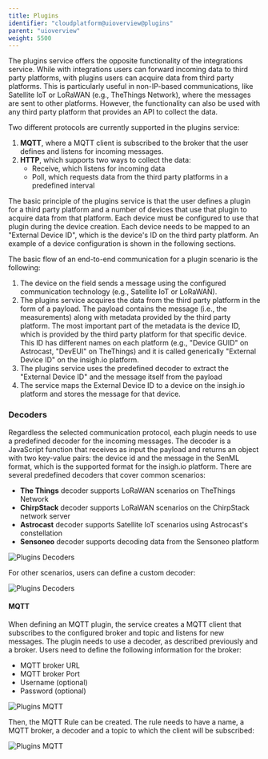 ```yaml
---
title: Plugins
identifier: "cloudplatform@uioverview@plugins"
parent: "uioverview"
weight: 5500
---
```


The plugins service offers the opposite functionality of the integrations service. While with integrations users can forward incoming data to third party platforms, with plugins users can acquire data from third party platforms. This is particularly useful in non-IP-based communications, like Satellite IoT or LoRaWAN (e.g., TheThings Network), where the messages are sent to other platforms. However, the functionality can also be used with any third party platform that provides an API to collect the data.

Two different protocols are currently supported in the plugins service:

1. **MQTT**, where a MQTT client is subscribed to the broker that the user defines and listens for incoming messages.
2. **HTTP**, which supports two ways to collect the data:
   - Receive, which listens for incoming data
   - Poll, which requests data from the third party platforms in a predefined interval

The basic principle of the plugins service is that the user defines a plugin for a third party platform and a number of devices that use that plugin to acquire data from that platform. Each device must be configured to use that plugin during the device creation. Each device needs to be mapped to an "External Device ID", which is the device's ID on the third party platform. An example of a device configuration is shown in the following sections.

The basic flow of an end-to-end communication for a plugin scenario is the following:

1. The device on the field sends a message using the configured communication technology (e.g., Satellite IoT or LoRaWAN).
2. The plugins service acquires the data from the third party platform in the form of a payload. The payload contains the message (i.e., the measurements) along with metadata provided by the third party platform. The most important part of the metadata is the device ID, which is provided by the third party platform for that specific device. This ID has different names on each platform (e.g., "Device GUID" on Astrocast, "DevEUI" on TheThings) and it is called generically "External Device ID" on the insigh.io platform.
3. The plugins service uses the predefined decoder to extract the "External Device ID" and the message itself from the payload
4. The service maps the External Device ID to a device on the insigh.io platform and stores the message for that device.

### Decoders

Regardless the selected communication protocol, each plugin needs to use a predefined decoder for the incoming messages. The decoder is a JavaScript function that receives as input the payload and returns an object with two key-value pairs: the device id and the message in the SenML format, which is the supported format for the insigh.io platform. There are several predefined decoders that cover common scenarios:

- **The Things** decoder supports LoRaWAN scenarios on TheThings Network
- **ChirpStack** decoder supports LoRaWAN scenarios on the ChirpStack network server
- **Astrocast** decoder supports Satellite IoT scenarios using Astrocast's constellation
- **Sensoneo** decoder supports decoding data from the Sensoneo platform

![Plugins Decoders](/images/console_tutorial/plugins_all_decoders.png?width=60pc)

For other scenarios, users can define a custom decoder:

![Plugins Decoders](/images/console_tutorial/plugins_decoder.png?width=60pc)

#### MQTT

When defining an MQTT plugin, the service creates a MQTT client that subscribes to the configured broker and topic and listens for new messages. The plugin needs to use a decoder, as described previously and a broker. Users need to define the following information for the broker:

- MQTT broker URL
- MQTT broker Port
- Username (optional)
- Password (optional)

![Plugins MQTT](/images/console_tutorial/plugins_mqtt_broker.png?width=60pc)

Then, the MQTT Rule can be created. The rule needs to have a name, a MQTT broker, a decoder and a topic to which the client will be subscribed:

![Plugins MQTT](/images/console_tutorial/plugins_mqtt_rule.png?width=60pc)
